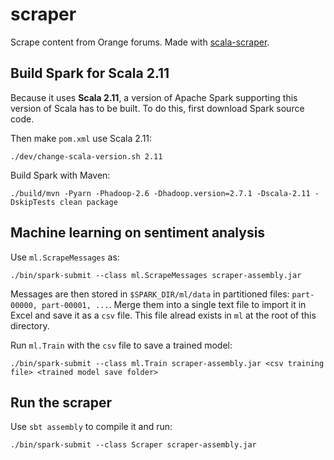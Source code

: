 # scraper

Scrape content from Orange forums. Made with [scala-scraper](https://github.com/ruippeixotog/scala-scraper).

## Build Spark for Scala 2.11

Because it uses **Scala 2.11**, a version of Apache Spark supporting this version of Scala has to be built. To do this, first download Spark source code.

Then make `pom.xml` use Scala 2.11:

    ./dev/change-scala-version.sh 2.11

Build Spark with Maven:

    ./build/mvn -Pyarn -Phadoop-2.6 -Dhadoop.version=2.7.1 -Dscala-2.11 -DskipTests clean package

## Machine learning on sentiment analysis

Use `ml.ScrapeMessages` as:

    ./bin/spark-submit --class ml.ScrapeMessages scraper-assembly.jar

Messages are then stored in `$SPARK_DIR/ml/data` in partitioned files: `part-00000, part-00001, ...`. Merge them into a single text file to import it in Excel and save it as a `csv` file. This file alread exists in `ml` at the root of this directory.

Run `ml.Train` with the `csv` file to save a trained model:

    ./bin/spark-submit --class ml.Train scraper-assembly.jar <csv training file> <trained model save folder>

## Run the scraper

Use `sbt assembly` to compile it and run:

    ./bin/spark-submit --class Scraper scraper-assembly.jar

